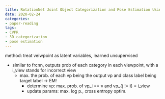 ```yaml
---
title: RotationNet Joint Object Categorization and Pose Estimation Using Multiviews from Unsupervised Viewpoints
date: 2020-02-24
categories:
- paper-reading
tags:
- CVPR
- 3D categorization
- pose estimation
---
```


method: treat veiwpoint as latent variables, learned unsupervised
- similar to frcnn, outputs prob of each category in each viewpoint, with a i_view stands for incorrect view
    - max. the prob. of each vp being the output vp and class label being target label -> EM!
        - determine vp: max. prob. of vp_i == v and vp_{j != i} = i_view
        - update params: max. log p., cross entropy optim.
